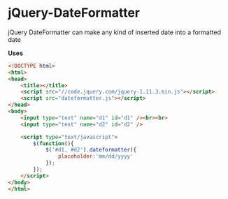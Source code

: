 # jQuery-DateFormatter
jQuery DateFormatter can make any kind of inserted date into a formatted date

**Uses**

```HTML
<!DOCTYPE html>
<html>
<head>
	<title></title>
	<script src="//code.jquery.com/jquery-1.11.3.min.js"></script>
	<script src="dateformatter.js"></script>
</head>
<body>
	<input type="text" name="d1" id="d1" /><br><br>
	<input type="text" name="d2" id="d2" />

	<script type="text/javascript">
		$(function(){
			$('#d1, #d2').dateformatter({
				placeholder:'mm/dd/yyyy'
			});
		});
	</script>
</body>
</html>
```
